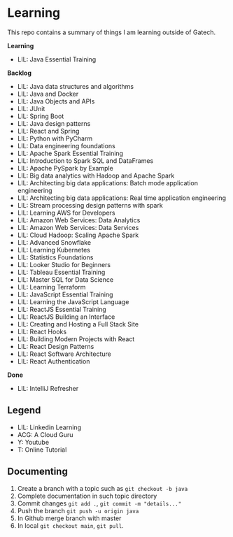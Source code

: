 # Learning

This repo contains a summary of things I am learning outside of Gatech.

**Learning**
* LIL: Java Essential Training

**Backlog**
* LIL: Java data structures and algorithms
* LIL: Java and Docker
* LIL: Java Objects and APIs
* LIL: JUnit
* LIL: Spring Boot
* LIL: Java design patterns
* LIL: React and Spring
* LIL: Python with PyCharm
* LIL: Data engineering foundations
* LIL: Apache Spark Essential Training
* LIL: Introduction to Spark SQL and DataFrames
* LIL: Apache PySpark by Example
* LIL: Big data analytics with Hadoop and Apache Spark
* LIL: Architecting big data applications: Batch mode application engineering
* LIL: Architecting big data applications: Real time application engineering
* LIL: Stream processing design patterns with spark
* LIL: Learning AWS for Developers
* LIL: Amazon Web Services: Data Analytics
* LIL: Amazon Web Services: Data Services
* LIL: Cloud Hadoop: Scaling Apache Spark
* LIL: Advanced Snowflake
* LIL: Learning Kubernetes
* LIL: Statistics Foundations
* LIL: Looker Studio for Beginners
* LIL: Tableau Essential Training
* LIL: Master SQL for Data Science
* LIL: Learning Terraform
* LIL: JavaScript Essential Training
* LIL: Learning the JavaScript Language
* LIL: ReactJS Essential Training
* LIL: ReactJS Building an Interface
* LIL: Creating and Hosting a Full Stack Site
* LIL: React Hooks
* LIL: Building Modern Projects with React
* LIL: React Design Patterns
* LIL: React Software Architecture
* LIL: React Authentication

**Done**
* LIL: IntelliJ Refresher

## Legend

* LIL: Linkedin Learning
* ACG: A Cloud Guru
* Y: Youtube
* T: Online Tutorial

## Documenting

1. Create a branch with a topic such as `git checkout -b java`
2. Complete documentation in such topic directory
3. Commit changes `git add .`, `git commit -m "details..."`
4. Push the branch `git push -u origin java`
5. In Github merge branch with master
6. In local `git checkout main`, `git pull`.
